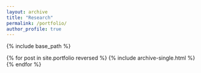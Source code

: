 ```yaml
---
layout: archive
title: "Research"
permalink: /portfolio/
author_profile: true
---
```


{% include base_path %}

{% for post in site.portfolio reversed %} {% include archive-single.html %} {% endfor %}
